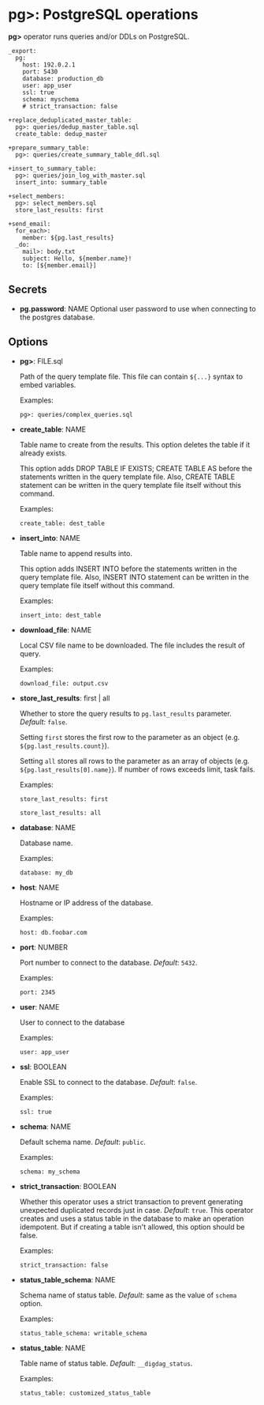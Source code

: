 # pg>: PostgreSQL operations

**pg>** operator runs queries and/or DDLs on PostgreSQL.

```
_export:
  pg:
    host: 192.0.2.1
    port: 5430
    database: production_db
    user: app_user
    ssl: true
    schema: myschema
    # strict_transaction: false

+replace_deduplicated_master_table:
  pg>: queries/dedup_master_table.sql
  create_table: dedup_master

+prepare_summary_table:
  pg>: queries/create_summary_table_ddl.sql

+insert_to_summary_table:
  pg>: queries/join_log_with_master.sql
  insert_into: summary_table
```

```
+select_members:
  pg>: select_members.sql
  store_last_results: first

+send_email:
  for_each>:
    member: ${pg.last_results}
  _do:
    mail>: body.txt
    subject: Hello, ${member.name}!
    to: [${member.email}]
```

## Secrets

* **pg.password**: NAME
  Optional user password to use when connecting to the postgres database.

## Options

* **pg>**: FILE.sql

  Path of the query template file. This file can contain `${...}` syntax to embed variables.

  Examples:

  ```
  pg>: queries/complex_queries.sql
  ```

* **create_table**: NAME

  Table name to create from the results. This option deletes the table if it already exists.

  This option adds DROP TABLE IF EXISTS; CREATE TABLE AS before the statements written in the query template file. Also, CREATE TABLE statement can be written in the query template file itself without this command.

  Examples:

  ```
  create_table: dest_table
  ```

* **insert_into**: NAME

  Table name to append results into.

  This option adds INSERT INTO before the statements written in the query template file. Also, INSERT INTO statement can be written in the query template file itself without this command.

  Examples:

  ```
  insert_into: dest_table
  ```

* **download_file**: NAME

  Local CSV file name to be downloaded. The file includes the result of query.

  Examples:

  ```
  download_file: output.csv
  ```

* **store_last_results**: first | all

  Whether to store the query results to ``pg.last_results`` parameter. *Default:* `false`.

  Setting ``first`` stores the first row to the parameter as an object (e.g. ``${pg.last_results.count}``).

  Setting ``all`` stores all rows to the parameter as an array of objects (e.g. ``${pg.last_results[0].name}``). If number of rows exceeds limit, task fails.

  Examples:

  ```
  store_last_results: first
  ```

  ```
  store_last_results: all
  ```

* **database**: NAME

  Database name.

  Examples:

  ```
  database: my_db
  ```

* **host**: NAME

  Hostname or IP address of the database.

  Examples:

  ```
  host: db.foobar.com
  ```

* **port**: NUMBER

  Port number to connect to the database. *Default*: `5432`.

  Examples:

  ```
  port: 2345
  ```

* **user**: NAME

  User to connect to the database

  Examples:

  ```
  user: app_user
  ```

* **ssl**: BOOLEAN

  Enable SSL to connect to the database. *Default*: `false`.

  Examples:

  ```
  ssl: true
  ```

* **schema**: NAME

  Default schema name. *Default*: `public`.

  Examples:

  ```
  schema: my_schema
  ```

* **strict_transaction**: BOOLEAN

  Whether this operator uses a strict transaction to prevent generating unexpected duplicated records just in case. *Default*: `true`.
  This operator creates and uses a status table in the database to make an operation idempotent. But if creating a table isn't allowed, this option should be false.

  Examples:

  ```
  strict_transaction: false
  ```

* **status_table_schema**: NAME

  Schema name of status table. *Default*: same as the value of `schema` option.

  Examples:

  ```
  status_table_schema: writable_schema
  ```

* **status_table**: NAME

  Table name of status table. *Default*: `__digdag_status`.

  Examples:

  ```
  status_table: customized_status_table
  ```
